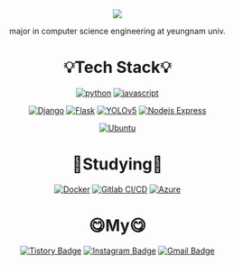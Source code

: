 <div align=center>
<img src="https://capsule-render.vercel.app/api?type=waving&color=2F8D46&height=300&section=header&text=😲jjaegii😲&fontSize=90&fontColor=FFFFFF" />

major in computer science engineering at yeungnam univ.

<h1></h1>
<h1>💡Tech Stack💡</h1>

[![python](https://img.shields.io/badge/python-3776AB?style=for-the-badge&logo=python&logoColor=white)](https://www.python.org/)
[![javascript](https://img.shields.io/badge/javascript-F7DF1E?style=for-the-badge&logo=javascript&logoColor=black)](https://www.javascript.com/)

  <div></div>

[![Django](https://img.shields.io/badge/django-092E20?style=for-the-badge&logo=django&logoColor=white)](https://www.djangoproject.com/)
[![Flask](https://img.shields.io/badge/Flask-000000?style=for-the-badge&logo=flask&logoColor=white)](https://www.djangoproject.com/)
[![YOLOv5](https://img.shields.io/badge/yolov5-00FFFF?style=for-the-badge&logo=yolo&logoColor=black)](https://github.com/ultralytics/yolov5)
[![Nodejs Express](https://img.shields.io/badge/express-000000?style=for-the-badge&logo=express&logoColor=white)](https://expressjs.com/)

  <div></div>

[![Ubuntu](https://img.shields.io/badge/ubuntu-E95420?style=for-the-badge&logo=ubuntu&logoColor=white)](https://ubuntu.com/)

<h1></h1>
  <h1>📖Studying📖</h1>

[![Docker](https://img.shields.io/badge/Docker-2496ED?style=for-the-badge&logo=docker&logoColor=white)](https://azure.microsoft.com/)
[![Gitlab CI/CD](https://img.shields.io/badge/gitlab_ci/cd-FC6D26?style=for-the-badge&logo=gitlab&logoColor=white)](https://about.gitlab.com/)
[![Azure](https://img.shields.io/badge/Azure-0078D4?style=for-the-badge&logo=microsoftazure&logoColor=white)](https://azure.microsoft.com/)
  
<h1></h1>
  <h1>😋My😋</h1>
  
[![Tistory Badge](https://img.shields.io/badge/blog-FFFFFF?style=flat-square&logo=tistory&logoColor=black&link=https://jjaegii.tistory.com/)](https://jjaegii.tistory.com/)
[![Instagram Badge](https://img.shields.io/badge/instagram-E4405F?style=flat-square&logo=instagram&logoColor=white&link=https://www.instagram.com/jjaegii)](https://www.instagram.com/jjaegii)
[![Gmail Badge](https://img.shields.io/badge/Gmail-d14836?style=flat-square&logo=Gmail&logoColor=white&link=mailto:hn06038@gmail.com)](mailto:hn06038@gmail.com)
